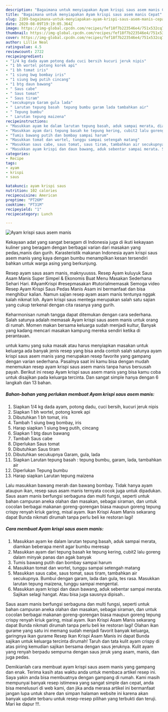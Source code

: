 ```yaml
---
description: "Bagaimana untuk menyiapakan Ayam krispi saus asem manis Cepat"
title: "Bagaimana untuk menyiapakan Ayam krispi saus asem manis Cepat"
slug: 2209-bagaimana-untuk-menyiapakan-ayam-krispi-saus-asem-manis-cepat
date: 2020-08-09T19:19:05.364Z
image: https://img-global.cpcdn.com/recipes/fef18f7b223546e4/751x532cq70/ayam-krispi-saus-asem-manis-foto-resep-utama.jpg
thumbnail: https://img-global.cpcdn.com/recipes/fef18f7b223546e4/751x532cq70/ayam-krispi-saus-asem-manis-foto-resep-utama.jpg
cover: https://img-global.cpcdn.com/recipes/fef18f7b223546e4/751x532cq70/ayam-krispi-saus-asem-manis-foto-resep-utama.jpg
author: Lillie Neal
ratingvalue: 4.5
reviewcount: 2722
recipeingredient:
- "1/4 kg dada ayam potong dadu cuci bersih kucuri jeruk nipis"
- "1 bh wortel potong korek api"
- "1 bh tomat iris"
- "1 siung bwg bombay iris"
- "1 siung bwg putih cincang"
- "1 btg daun bawang"
- " Saus cabe"
- " Saus tomat"
- " Saus tiram"
- "secukupnya Garam gula lada"
- " Larutan tepung basah  tepung bumbu garam lada tambahkan air"
- " Tepung bumbu"
- " Larutan tepung maizena"
recipeinstructions:
- "Masukkan ayam ke dalam larutan tepung basah, aduk sampai merata, diamkan beberapa menit agar bumbu meresap"
- "Masukkan ayam dari tepung basah ke tepung kering, cubit2 lalu goreng dalam minyak panas dan agak banyak"
- "Tumis bawang putih dan bombay sampai harum"
- "Masukkan tomat dan wortel, tunggu sampai setengah matang"
- "Masukkan saus cabe, saus tomat, saus tiram, tambahkan air secukupnya. Bumbui dengan garam, lada dan gula, tes rasa. Masukkan larutan tepung maizena, tunggu sampai mengental."
- "Masukkan ayam krispi dan daun bawang, aduk sebentar sampai merata. Sajikan selagi hangat. Atau bisa juga sausnya dipisah.."
categories:
- Recipe
tags:
- ayam
- krispi
- saus

katakunci: ayam krispi saus 
nutrition: 102 calories
recipecuisine: American
preptime: "PT26M"
cooktime: "PT31M"
recipeyield: "1"
recipecategory: Lunch

---
```



![Ayam krispi saus asem manis](https://img-global.cpcdn.com/recipes/fef18f7b223546e4/751x532cq70/ayam-krispi-saus-asem-manis-foto-resep-utama.jpg)

Kekayaan adat yang sangat beragam di Indonesia juga di ikuti kekayaan kuliner yang beragam dengan berbagai varian dari masakan yang pedas,manis dan gurih. Karasteristik makanan Indonesia ayam krispi saus asem manis yang kaya dengan bumbu menampilkan kesan tersendiri bahkan untuk warga asing yang berkunjung.


Resep ayam saus asam manis, maknyuusss. Resep Ayam kuluyuk Saus Asam Manis Super Simpel &amp; Ekonomis Buat Menu Masakan Sederhana Sehari Hari. #AyamKrispi #resepmasakan #tutorialmemasak Semoga video Resep Ayam Krispi Saus Pedas Manis Asam ini bermanfaat dan bisa menghibur kalian. Namun sajian resep ayam asam manis tentunya nggak kalah nikmat loh. Ayam krispi saus mentega merupakan salah satu sajian yang cukup terkenal dengan cita rasanya yang gurih.

Keharmonisan rumah tangga dapat ditemukan dengan cara sederhana. Salah satunya adalah memasak Ayam krispi saus asem manis untuk orang di rumah. Momen makan bersama keluarga sudah menjadi kultur, Banyak yang kadang mencari masakan kampung mereka sendiri ketika di perantauan.

untuk kamu yang suka masak atau harus menyiapkan masakan untuk keluarga ada banyak jenis resep yang bisa anda contoh salah satunya ayam krispi saus asem manis yang merupakan resep favorite yang gampang dengan varian sederhana. Pasalnya saat ini kamu bisa dengan mudah menemukan resep ayam krispi saus asem manis tanpa harus bersusah payah.
Berikut ini resep Ayam krispi saus asem manis yang bisa kamu coba untuk disajikan pada keluarga tercinta. Dan sangat simple hanya dengan 6 langkah dan 13 bahan.


<!--inarticleads1-->

##### Bahan-bahan yang perlukan membuat Ayam krispi saus asem manis:

1. Siapkan 1/4 kg dada ayam, potong dadu, cuci bersih, kucuri jeruk nipis
1. Siapkan 1 bh wortel, potong korek api
1. Dibutuhkan 1 bh tomat, iris
1. Tambah 1 siung bwg bombay, iris
1. Harap siapkan 1 siung bwg putih, cincang
1. Siapkan 1 btg daun bawang
1. Tambah  Saus cabe
1. Diperlukan  Saus tomat
1. Dibutuhkan  Saus tiram
1. Dibutuhkan secukupnya Garam, gula, lada
1. Siapkan  Larutan tepung basah : tepung bumbu, garam, lada, tambahkan air
1. Diperlukan  Tepung bumbu
1. Harap siapkan  Larutan tepung maizena


Lalu masukkan bawang merah dan bawang bombay. Tidak hanya ayam ataupun ikan, resep saus asam manis ternyata cocok juga untuk dipadukan. Saus asam manis berfungsi serbaguna dan multi fungsi, seperti untuk bahan campuran aneka olahan dan masakan, sebagai siraman, dan untuk cocolan berbagai makanan goreng-gorengan biasa maupun goreng tepung crispy renyah kriuk garing, misal ayam. Ikan Krispi Asam Manis sekarang dapat Bunda nikmati dirumah tanpa perlu beli ke restoran lagi! 

<!--inarticleads2-->

##### Cara membuat  Ayam krispi saus asem manis:

1. Masukkan ayam ke dalam larutan tepung basah, aduk sampai merata, diamkan beberapa menit agar bumbu meresap
1. Masukkan ayam dari tepung basah ke tepung kering, cubit2 lalu goreng dalam minyak panas dan agak banyak
1. Tumis bawang putih dan bombay sampai harum
1. Masukkan tomat dan wortel, tunggu sampai setengah matang
1. Masukkan saus cabe, saus tomat, saus tiram, tambahkan air secukupnya. Bumbui dengan garam, lada dan gula, tes rasa. Masukkan larutan tepung maizena, tunggu sampai mengental.
1. Masukkan ayam krispi dan daun bawang, aduk sebentar sampai merata. Sajikan selagi hangat. Atau bisa juga sausnya dipisah..


Saus asam manis berfungsi serbaguna dan multi fungsi, seperti untuk bahan campuran aneka olahan dan masakan, sebagai siraman, dan untuk cocolan berbagai makanan goreng-gorengan biasa maupun goreng tepung crispy renyah kriuk garing, misal ayam. Ikan Krispi Asam Manis sekarang dapat Bunda nikmati dirumah tanpa perlu beli ke restoran lagi! Olahan ikan gurame yang satu ini memang sudah menjadi favorit banyak keluarga, garingnya ikan gurame Resep Ikan Krispi Asam Manis ini dapat Bunda sajikan untuk keluarga tercinta dirumah! Taruh dan tata kulit ayam crispy di atas piring kemudian sajikan bersama dengan saus jeruknya. Kulit ayam yang renyah berpadu sempurna dengan saus jeruk yang asam, manis, dan juga pedas. 

Demikianlah cara membuat ayam krispi saus asem manis yang gampang dan enak. Terima kasih atas waktu anda untuk membaca artikel resep ini. Saya yakin anda bisa membuatnya dengan gampang di rumah. Kami masih mempunyai banyak resep istimewa yang sangat simple dan cepat, anda bisa menelusuri di web kami, dan jika anda merasa artikel ini bermanfaat jangan lupa untuk share dan simpan halaman website ini karena akan banyak update terbaru untuk resep-resep pilihan yang terbukti dan teruji. Mari ke dapur !!!. 
